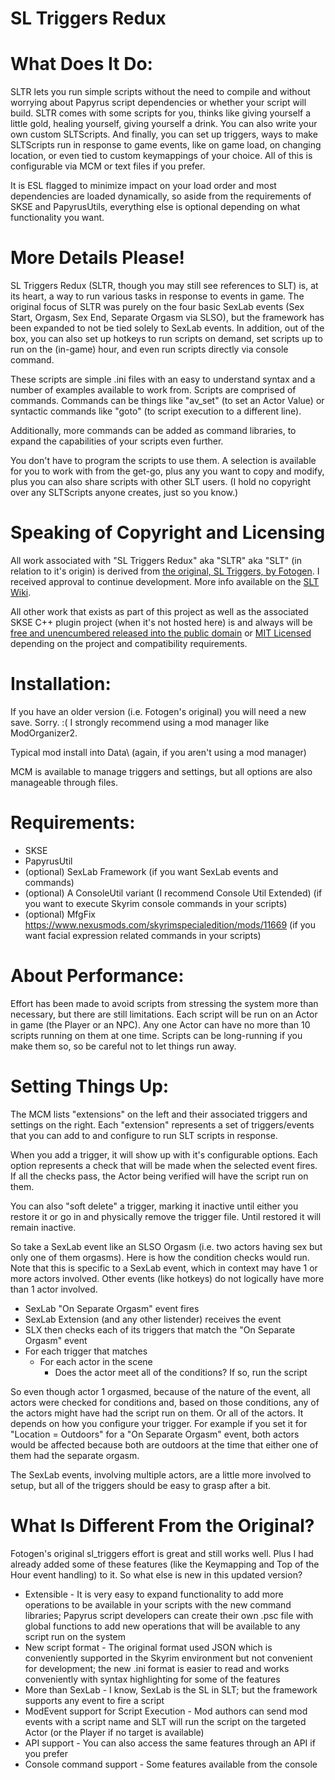 # SL Triggers Redux

# What Does It Do:
SLTR lets you run simple scripts without the need to compile and without worrying about Papyrus script dependencies or whether your script will build. SLTR comes with some scripts for you, thinks like giving yourself a little gold, healing yourself, giving yourself a drink. You can also write your own custom SLTScripts. And finally, you can set up triggers, ways to make SLTScripts run in response to game events, like on game load, on changing location, or even tied to custom keymappings of your choice. All of this is configurable via MCM or text files if you prefer.

It is ESL flagged to minimize impact on your load order and most dependencies are loaded dynamically, so aside from the requirements of SKSE and PapyrusUtils, everything else is optional depending on what functionality you want.

# More Details Please!
SL Triggers Redux (SLTR, though you may still see references to SLT) is, at its heart, a way to run various tasks in response to events in game. The original focus of SLTR was purely on the four basic SexLab events (Sex Start, Orgasm, Sex End, Separate Orgasm via SLSO), but the framework has been expanded to not be tied solely to SexLab events. In addition, out of the box, you can also set up hotkeys to run scripts on demand, set scripts up to run on the (in-game) hour, and even run scripts directly via console command.

These scripts are simple .ini files with an easy to understand syntax and a number of examples available to work from. Scripts are comprised of commands. Commands can be things like "av_set" (to set an Actor Value) or syntactic commands like "goto" (to script execution to a different line). 

Additionally, more commands can be added as command libraries, to expand the capabilities of your scripts even further.

You don't have to program the scripts to use them. A selection is available for you to work with from the get-go, plus any you want to copy and modify, plus you can also share scripts with other SLT users. (I hold no copyright over any SLTScripts anyone creates, just so you know.)

# Speaking of Copyright and Licensing
All work associated with "SL Triggers Redux" aka "SLTR" aka "SLT" (in relation to it's origin) is derived from [the original, SL Triggers, by Fotogen](https://www.loverslab.com/files/file/8760-sl-triggersv12-2022-06-05/). I received approval to continue development. More info available on the [SLT Wiki](https://github.com/lynnpye/sl_triggers/wiki).

All other work that exists as part of this project as well as the associated SKSE C++ plugin project (when it's not hosted here) is and always will be [free and unencumbered released into the public domain](https://unlicense.org) or [MIT Licensed](https://opensource.org/license/mit) depending on the project and compatibility requirements.

# Installation:

If you have an older version (i.e. Fotogen's original) you will need a new save. Sorry. :(
I strongly recommend using a mod manager like ModOrganizer2.

Typical mod install into Data\ (again, if you aren't using a mod manager)

MCM is available to manage triggers and settings, but all options are also manageable through files.


# Requirements:

- SKSE
- PapyrusUtil
- (optional) SexLab Framework (if you want SexLab events and commands)
- (optional) A ConsoleUtil variant (I recommend Console Util Extended)  (if you want to execute Skyrim console commands in your scripts)
- (optional) MfgFix https://www.nexusmods.com/skyrimspecialedition/mods/11669 (if you want facial expression related commands in your scripts)


# About Performance:

Effort has been made to avoid scripts from stressing the system more than necessary, but there are still limitations. Each script will be run on an Actor in game (the Player or an NPC). Any one Actor can have no more than 10 scripts running on them at one time. Scripts can be long-running if you make them so, so be careful not to let things run away.

 
# Setting Things Up:

The MCM lists "extensions" on the left and their associated triggers and settings on the right. Each "extension" represents a set of triggers/events that you can add to and configure to run SLT scripts in response.

When you add a trigger, it will show up with it's configurable options. Each option represents a check that will be made when the selected event fires. If all the checks pass, the Actor being verified will have the script run on them.

You can also "soft delete" a trigger, marking it inactive until either you restore it or go in and physically remove the trigger file. Until restored it will remain inactive.

So take a SexLab event like an SLSO Orgasm (i.e. two actors having sex but only one of them orgasms). Here is how the condition checks would run. Note that this is specific to a SexLab event, which in context may have 1 or more actors involved. Other events (like hotkeys) do not logically have more than 1 actor involved.

- SexLab "On Separate Orgasm" event fires
- SexLab Extension (and any other listender) receives the event
- SLX then checks each of its triggers that match the "On Separate Orgasm" event
- For each trigger that matches
  - For each actor in the scene
    - Does the actor meet all of the conditions? If so, run the script

So even though actor 1 orgasmed, because of the nature of the event, all actors were checked for conditions and, based on those conditions, any of the actors might have had the script run on them. Or all of the actors. It depends on how you configure your trigger. For example if you set it for "Location = Outdoors" for a "On Separate Orgasm" event, both actors would be affected because both are outdoors at the time that either one of them had the separate orgasm.

The SexLab events, involving multiple actors, are a little more involved to setup, but all of the triggers should be easy to grasp after a bit.

# What Is Different From the Original?

Fotogen's original sl_triggers effort is great and still works well. Plus I had already added some of these features (like the Keymapping and Top of the Hour event handling) to it. So what else is new in this updated version?

- Extensible - It is very easy to expand functionality to add more operations to be available in your scripts with the new command libraries; Papyrus script developers can create their own .psc file with global functions to add new operations that will be available to any script run on the system
- New script format - The original format used JSON which is conveniently supported in the Skyrim environment but not convenient for development; the new .ini format is easier to read and works conveniently with syntax highlighting for some of the features
- More than SexLab - I know, SexLab is the SL in SLT; but the framework supports any event to fire a script
- ModEvent support for Script Execution - Mod authors can send mod events with a script name and SLT will run the script on the targeted Actor (or the Player if no target is available)
- API support - You can also access the same features through an API if you prefer
- Console command support - Some features available from the console